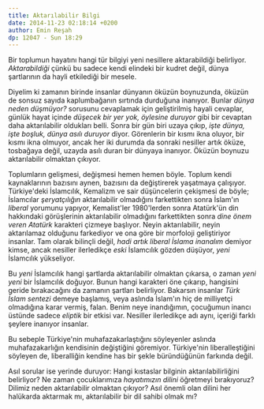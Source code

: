 ```yaml
---
title: Aktarılabilir Bilgi
date: 2014-11-23 02:18:14 +0200
author: Emin Reşah
dp: 12047 - Sun 18:29
---
```


Bir toplumun hayatını hangi tür bilgiyi yeni nesillere aktarabildiği
belirliyor. *Aktarabildiği* çünkü bu sadece kendi elindeki bir kudret
değil, dünya şartlarının da hayli etkilediği bir mesele.

Diyelim ki zamanın birinde insanlar dünyanın öküzün boynuzunda, öküzün
de sonsuz sayıda kaplumbağanın sırtında durduğuna inanıyor. Bunlar
*dünya neden düşmüyor?* sorusunu cevaplamak için geliştirilmiş hayali
cevaplar, günlük hayat içinde *düşecek bir yer yok, öylesine duruyor*
gibi bir cevaptan daha aktarılabilir oldukları belli. Sonra bir gün biri
uzaya çıkıp, *işte dünya, işte boşluk, dünya asılı duruyor* diyor.
Görenlerin bir kısmı ikna oluyor, bir kısmı ikna olmuyor, ancak her iki
durumda da sonraki nesiller artık öküze, tosbağaya değil, uzayda asılı
duran bir dünyaya inanıyor. Öküzün boynuzu aktarılabilir olmaktan
çıkıyor.

Toplumların gelişmesi, değişmesi hemen hemen böyle. Toplum kendi
kaynaklarının bazısını aynen, bazısını da değiştirerek yaşatmaya
çalışıyor. Türkiye'deki İslamcılık, Kemalizm ve sair düşüncelerin
çekişmesi de böyle; İslamcılar *şeryatçılığın* aktarılabilir olmadığını
farkettikten sonra İslam'ın *liberal* yorumunu yapıyor, Kemalist'ler
1980'lerden sonra Atatürk'ün din hakkındaki görüşlerinin aktarılabilir
olmadığını farkettikten sonra *dine önem veren Atatürk* karakteri
çizmeye başlıyor. Neyin aktarılabilir, neyin aktarılamaz olduğunu
farkediyor ve ona göre bir morfoloji geliştiriyor insanlar. Tam olarak
bilinçli değil, *hadi artık liberal İslama inanalım* demiyor kimse,
ancak nesiller ilerledikçe *eski* İslamcılık gözden düşüyor, *yeni*
İslamcılık yükseliyor.

Bu *yeni* İslamcılık hangi şartlarda aktarılabilir olmaktan çıkarsa, o
zaman *yeni yeni* bir İslamcılık doğuyor. Bunun hangi karakteri öne
çıkarıp, hangisini geride bırakacağını da zamanın şartları belirliyor.
Bakarsın insanlar *Türk İslam sentezi* demeye başlamış, veya aslında
İslam'ın hiç de milliyetçi olmadığına karar vermiş, falan. Benim neye
inandığımın, çocuğumun inancı üstünde sadece *eliptik* bir etkisi var.
Nesiller ilerledikçe adı aynı, içeriği farklı şeylere inanıyor insanlar.

Bu sebeple Türkiye'nin muhafazakarlaştığını söyleyenler aslında
muhafazakarlığın kendisinin değiştiğini göremiyor. Türkiye'nin
liberalleştiğini söyleyen de, liberalliğin kendine has bir şekle
büründüğünün farkında değil.

Asıl sorular ise yerinde duruyor: Hangi kıstaslar bilginin
aktarılabilirliğini belirliyor? Ne zaman çocuklarımıza *hayatımızın
dilini* öğretmeyi bırakıyoruz? Dilimiz neden aktarılabilir olmaktan
çıkıyor? Asıl önemli olan dilini her halükarda aktarmak mı,
aktarılabilir bir dil sahibi olmak mı?
